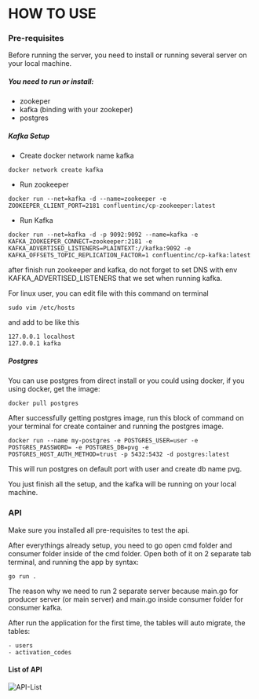 # HOW TO USE

### Pre-requisites

Before running the server,
you need to install or running several server
on your local machine.

##### You need to run or install:
- zookeper
- kafka (binding with your zookeper)
- postgres

##### Kafka Setup
- Create docker network name kafka
```azure
docker network create kafka
```

- Run zookeeper
```azure
docker run --net=kafka -d --name=zookeeper -e ZOOKEEPER_CLIENT_PORT=2181 confluentinc/cp-zookeeper:latest
```

- Run Kafka
```azure
docker run --net=kafka -d -p 9092:9092 --name=kafka -e KAFKA_ZOOKEEPER_CONNECT=zookeeper:2181 -e KAFKA_ADVERTISED_LISTENERS=PLAINTEXT://kafka:9092 -e KAFKA_OFFSETS_TOPIC_REPLICATION_FACTOR=1 confluentinc/cp-kafka:latest
```
after finish run zookeeper and kafka, do not
forget to set DNS with env KAFKA_ADVERTISED_LISTENERS
that we set when running kafka.

For linux user, you can edit file with this command
on terminal
```azure
sudo vim /etc/hosts
```

and add to be like this
```azure
127.0.0.1 localhost
127.0.0.1 kafka
```

##### Postgres
You can use postgres from direct install or you could
using docker, if you using docker, get the image:
```azure
docker pull postgres
```

After successfully getting postgres image, run this
block of command on your terminal for create container
and running the postgres image.
```azure
docker run --name my-postgres -e POSTGRES_USER=user -e POSTGRES_PASSWORD= -e POSTGRES_DB=pvg -e POSTGRES_HOST_AUTH_METHOD=trust -p 5432:5432 -d postgres:latest
```
This will run postgres on default port 
with user and create db name pvg.

You just finish all the setup, and the kafka
will be running on your local machine.

### API
Make sure you installed all pre-requisites to
test the api.

After everythings already setup, you need to
go open cmd folder and consumer folder inside
of the cmd folder. Open both of it on 2
separate tab terminal, and running the app
by syntax:
```azure
go run .
```

The reason why we need to run 2 separate server
because main.go for producer server (or main server)
and main.go inside consumer folder for consumer kafka.

After run the application for the first time, 
the tables will auto migrate, the tables:
```azure
- users
- activation_codes    
```

#### List of API
![API-List](https://user-images.githubusercontent.com/33906363/223329481-e9d433e0-fd93-4a88-a38f-3afa9757acfd.jpg)


